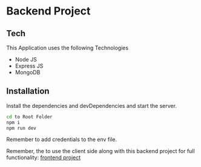 # Backend Project

## Tech

This Application uses the following Technologies

- Node JS 
- Express JS
- MongoDB


## Installation

Install the dependencies and devDependencies and start the server.

```sh
cd to Root Folder
npm i
npm run dev
```

Remember to add credentials to the env file.

Remember, the to use the client side along with this backend project for full functionality:
[frontend project](https://github.com/ImranAhmed26/simple-react-app)


